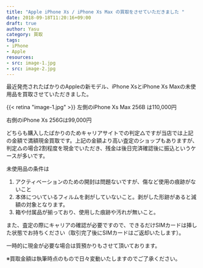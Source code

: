 ```yaml
---
title: "Apple iPhone Xs / iPhone Xs Max の買取をさせていただきました "
date: 2018-09-18T11:20:16+09:00
draft: true
author: Yasu
category: 買取
tags:
- iPhone
- Apple
resources:
- src: image-1.jpg
- src: image-2.jpg
---
```


最近発売されたばかりのAppleの新モデル、iPhone XsとiPhone Xs Maxの未使用品を買取させていただきました。

{{< retina "image-1.jpg" >}}
左側のiPhone Xs Max 256B は110,000円

右側のiPhone Xs 256Gは99,000円

どちらも購入したばかりのためキャリアサイトでの判定△ですが当店では上記の金額で満額現金買取です。上記の金額より高い査定のショップもありますが、判定△の場合2割程度を現金でいただき、残金は後日完済確認後に振込というケースが多いです。

未使用品の条件は

1. アクティベーションのための開封は問題ないですが、傷など使用の痕跡がないこと
2. 本体についているフィルムを剥がしていないこと。剥がした形跡があると減額の対象となります。
3. 箱や付属品が揃っており、使用した痕跡や汚れが無いこと。

また、査定の際にキャリアの確認が必要ですので、できるだけSIMカードは挿した状態でお持ちください（取引完了後にSIMカードはご返却いたします）。

一時的に現金が必要な場合は質預かりもさせて頂いております。

※買取金額は執筆時点のもので日々変動いたしますのでご了承ください。




